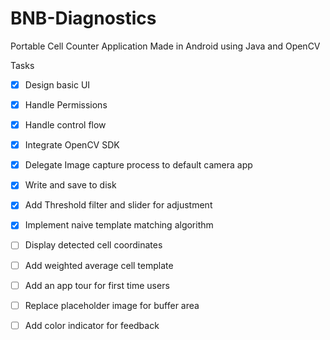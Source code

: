 # BNB-Diagnostics
Portable Cell Counter Application Made in Android using Java and OpenCV

Tasks

- [x] Design basic UI
- [x] Handle Permissions
- [x] Handle control flow 
- [x] Integrate OpenCV SDK
- [x] Delegate Image capture process to default camera app
- [x] Write and save to disk
- [x] Add Threshold filter and slider for adjustment
- [x] Implement naive template matching algorithm

- [ ] Display detected cell coordinates
- [ ] Add weighted average cell template
- [ ] Add an app tour for first time users
- [ ] Replace placeholder image for buffer area
- [ ] Add color indicator for feedback
